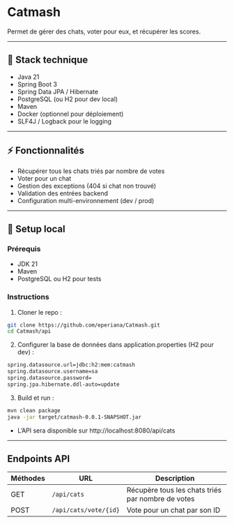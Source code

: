 # Catmash
Permet de gérer des chats, voter pour eux, et récupérer les scores.

---

## 🧱 Stack technique

- Java 21
- Spring Boot 3
- Spring Data JPA / Hibernate
- PostgreSQL (ou H2 pour dev local)
- Maven
- Docker (optionnel pour déploiement)
- SLF4J / Logback pour le logging

---

## ⚡ Fonctionnalités

- Récupérer tous les chats triés par nombre de votes
- Voter pour un chat
- Gestion des exceptions (404 si chat non trouvé)
- Validation des entrées backend
- Configuration multi-environnement (dev / prod)

---

## 🚀 Setup local

### Prérequis

- JDK 21
- Maven
- PostgreSQL ou H2 pour tests

### Instructions

1. Cloner le repo :

```bash
git clone https://github.com/eperiana/Catmash.git
cd Catmash/api
```

2. Configurer la base de données dans application.properties (H2 pour dev) :
```bash
spring.datasource.url=jdbc:h2:mem:catmash
spring.datasource.username=sa
spring.datasource.password=
spring.jpa.hibernate.ddl-auto=update
```
3. Build et run :
```bash
mvn clean package
java -jar target/catmash-0.0.1-SNAPSHOT.jar
```
- L’API sera disponible sur http://localhost:8080/api/cats

---
## Endpoints API

| Méthodes | URL                   | Description                                       |
|----------|-----------------------|---------------------------------------------------|
| GET      | `/api/cats`           | Récupère tous les chats triés par nombre de votes |
| POST     | `/api/cats/vote/{id}` | Vote pour un chat par son ID                      |                  |
